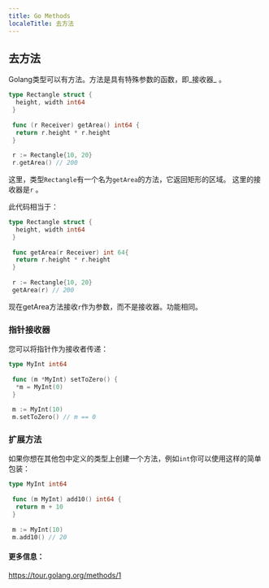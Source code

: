 ```yaml
---
title: Go Methods
localeTitle: 去方法
---
```

## 去方法

Golang类型可以有方法。方法是具有特殊参数的函数，即_接收器_ 。

```go
type Rectangle struct { 
  height, width int64 
 } 
 
 func (r Receiver) getArea() int64 { 
  return r.height * r.height 
 } 
 
 r := Rectangle{10, 20} 
 r.getArea() // 200 
```

这里，类型`Rectangle`有一个名为`getArea`的方法，它返回矩形的区域。 这里的接收器是`r` 。

此代码相当于：

```go
type Rectangle struct { 
  height, width int64 
 } 
 
 func getArea(r Receiver) int 64{ 
  return r.height * r.height 
 } 
 
 r := Rectangle{10, 20} 
 getArea(r) // 200 
```

现在getArea方法接收`r`作为参数，而不是接收器。功能相同。

### 指针接收器

您可以将指针作为接收者传递：

```go
type MyInt int64 
 
 func (m *MyInt) setToZero() { 
  *m = MyInt(0) 
 } 
 
 m := MyInt(10) 
 m.setToZero() // m == 0 
```

### 扩展方法

如果你想在其他包中定义的类型上创建一个方法，例如`int`你可以使用这样的简单包装：

```go
type MyInt int64 
 
 func (m MyInt) add10() int64 { 
  return m + 10 
 } 
 
 m := MyInt(10) 
 m.add10() // 20 
```

#### 更多信息：

https://tour.golang.org/methods/1
